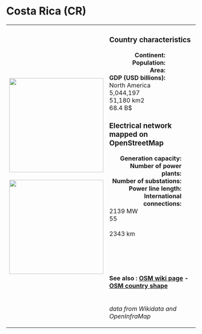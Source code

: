 # Costa Rica (CR)

<table width="90%">
<tr>
<td>
<img src="https://upload.wikimedia.org/wikipedia/commons/f/f2/Flag_of_Costa_Rica.svg" width="250">
<br><br>
<img src="https://upload.wikimedia.org/wikipedia/commons/c/c4/Costa_Rica_%28orthographic_projection%29.svg" width="250"></td>
<td>
<h3>Country characteristics</h3>
<div style="display: inline-block;text-align:right;margin-right:30px;font-weight: bold;">
Continent:<br>Population:<br>Area:<br>GDP (USD billions):
</div>
<div style="display: inline-block;">
North America<br>5,044,197<br>51,180 km2<br>68.4 B$
</div>
<h3>Electrical network mapped on OpenStreetMap</h3>
<div style="display: inline-block;text-align:right;margin-right:30px;font-weight: bold;">Generation capacity:<br>
Number of power plants:<br>
Number of substations:<br>
Power line length:<br>
International connections:<br>
</div>
<div style="display: inline-block;">2139 MW<br>
55<br>
<br>
2343 km<br>
<br>
</div>

<br><br><h4>See also :
<a href="https://wiki.openstreetmap.org/wiki/Power_networks/Costa Rica" target="_blank">OSM wiki page</a> -
<a href="https://openstreetmap.org/relation/287667" target="_blank">OSM country shape</a>
</h4>

<br><i>data from Wikidata and OpenInfraMap</i>
</td>
</tr>
</table>




